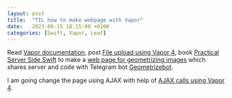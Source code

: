 ```yaml
---
layout: post
title:  "TIL how to make webpage with Vapor"
date:   2023-06-15 18:15:00 +0200
categories: [Swift, Vapor, Leaf]
---
```

Read [Vapor documentation](https://docs.vapor.codes/), post [File upload using Vapor 4](https://theswiftdev.com/file-upload-using-vapor-4/), book [Practical Server Side Swift](https://theswiftdev.gumroad.com/l/practical-server-side-swift) to make a [web page for geometrizing images](http://139.59.148.64:8080) which shares server and code with Telegram bot [Geometrizebot](https://t.me/geometrizebot).

I am going change the page using AJAX with help of [AJAX calls using Vapor 4](https://theswiftdev.com/ajax-calls-using-vapor-4/).
